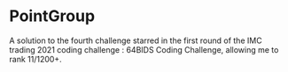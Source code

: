 # PointGroup
A solution to the fourth challenge starred in the first round of the IMC trading 2021 coding challenge : 64BIDS Coding Challenge, allowing me to rank 11/1200+.
